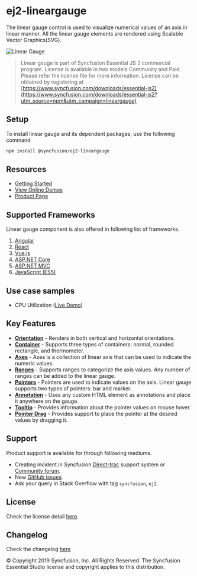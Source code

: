 # ej2-lineargauge

The linear gauge control is used to visualize numerical values of an axis in linear manner. All the linear gauge elements are rendered using Scalable Vector Graphics(SVG).

![Linear Gauge](https://ej2.syncfusion.com/products/images/lineargauge/readme.gif)

> Linear gauge is part of Syncfusion Essential JS 2 commercial program. License is available in two models Community and Paid. Please refer the license file for more information. License can be obtained by registering at [https://www.syncfusion.com/downloads/essential-js2](https://www.syncfusion.com/downloads/essential-js2?utm_source=npm&utm_campaign=lineargauge)

## Setup

To install linear gauge and its dependent packages, use the following command

```sh
npm install @syncfusion/ej2-lineargauge
```

## Resources

* [Getting Started](https://ej2.syncfusion.com/documentation/linear-gauge/getting-started.html?lang=typescript)
* [View Online Demos](https://ej2.syncfusion.com/demos/?utm_source=npm&utm_campaign=lineargauge#/material/lineargauge/default.html)
* [Product Page](https://www.syncfusion.com/products/javascript/lineargauge)

## Supported Frameworks

Linear gauge component is also offered in following list of frameworks.

1. [Angular](https://www.npmjs.com/package/@syncfusion/ej2-ng-lineargauge?utm_source=npm&utm_campaign=lineargauge)
2. [React](https://www.npmjs.com/package/@syncfusion/ej2-react-lineargauge?utm_source=npm&utm_campaign=lineargauge)
3. [Vue.js](https://www.npmjs.com/package/@syncfusion/ej2-vue-lineargauge?utm_source=npm&utm_campaign=lineargauge)
4. [ASP.NET Core](https://aspdotnetcore.syncfusion.com/LinearGauge/Default#/material)
5. [ASP.NET MVC](https://aspnetmvc.syncfusion.com/LinearGauge/DefaultFunctionalities#/material) 
6. [JavaScript (ES5)](https://www.syncfusion.com/products/javascript/lineargauge)

## Use case samples

* CPU Utilization ([Live Demo](https://ej2.syncfusion.com/demos/?utm_source=npm&utm_campaign=lineargauge#/material/lineargauge/annotation.html))

## Key Features

* [**Orientation**](https://ej2.syncfusion.com/demos/?utm_source=npm&utm_campaign=lineargauge#/material/lineargauge/container.html) - Renders in both vertical and horizontal orientations.
* [**Container**](https://ej2.syncfusion.com/demos/?utm_source=npm&utm_campaign=lineargauge#/material/lineargauge/container.html) - Supports three types of containers: normal, rounded rectangle, and thermometer.
* [**Axes**](https://ej2.syncfusion.com/demos/?utm_source=npm&utm_campaign=lineargauge#/material/lineargauge/axes.html) - Axes is a collection of linear axis that can be used to indicate the numeric values.
* [**Ranges**](https://ej2.syncfusion.com/demos/?utm_source=npm&utm_campaign=lineargauge#/material/lineargauge/ranges.html) - Supports ranges to categorize the axis values. Any number of ranges can be added to the linear gauge.
* [**Pointers**](https://ej2.syncfusion.com/demos/?utm_source=npm&utm_campaign=lineargauge#/material/lineargauge/axes.html) - Pointers are used to indicate values on the axis. Linear gauge supports two types of pointers: bar and marker.
* [**Annotation**](https://ej2.syncfusion.com/demos/?utm_source=npm&utm_campaign=lineargauge#/material/lineargauge/annotation.html) - Uses any custom HTML element as annotations and place it anywhere on the gauge.
* [**Tooltip**](https://ej2.syncfusion.com/demos/?utm_source=npm&utm_campaign=lineargauge#/material/lineargauge/tooltip.html) - Provides information about the pointer values on mouse hover.
* [**Pointer Drag**](https://ej2.syncfusion.com/demos/?utm_source=npm&utm_campaign=circulargauge#/material/circulargauge/user-interaction.html) - Provides support to place the pointer at the desired values by dragging it. 

## Support

Product support is available for through following mediums.

* Creating incident in Syncfusion [Direct-trac](https://www.syncfusion.com/support/directtrac/incidents?utm_source=npm&utm_campaign=lineargauge) support system or [Community forum](https://www.syncfusion.com/forums/essential-js2?utm_source=npm&utm_campaign=lineargauge).
* New [GitHub issues](https://github.com/syncfusion/ej2-javascript-ui-controls/issues).
* Ask your query in Stack Overflow with tag `syncfusion`, `ej2`.

## License

Check the license detail [here](https://github.com/syncfusion/ej2-javascript-ui-controls/blob/master/controls/lineargauge/license?utm_source=npm&utm_campaign=lineargauge).

## Changelog

Check the changelog [here](https://github.com/syncfusion/ej2-javascript-ui-controls/blob/master/controls/lineargauge/CHANGELOG.md?utm_source=npm&utm_campaign=lineargauge)

© Copyright 2019 Syncfusion, Inc. All Rights Reserved. The Syncfusion Essential Studio license and copyright applies to this distribution.